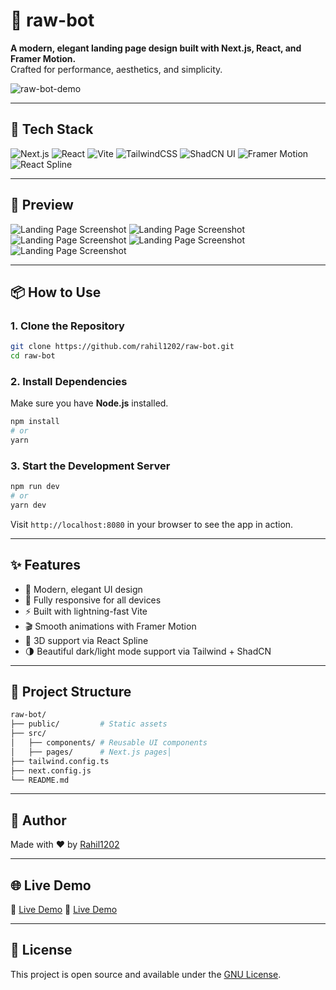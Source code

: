 
# 🤖 raw-bot

**A modern, elegant landing page design built with Next.js, React, and Framer Motion.**  
Crafted for performance, aesthetics, and simplicity.

![raw-bot-demo]()

---

## 🚀 Tech Stack

![Next.js](https://img.shields.io/badge/Next.js-000?logo=next.js&logoColor=white)
![React](https://img.shields.io/badge/React-20232A?logo=react&logoColor=61DAFB)
![Vite](https://img.shields.io/badge/Vite-646CFF?logo=vite&logoColor=white)
![TailwindCSS](https://img.shields.io/badge/TailwindCSS-06B6D4?logo=tailwindcss&logoColor=white)
![ShadCN UI](https://img.shields.io/badge/ShadCN_UI-111827?logo=ui&logoColor=white)
![Framer Motion](https://img.shields.io/badge/Framer--Motion-EF0074?logo=framer&logoColor=white)
![React Spline](https://img.shields.io/badge/React--Spline-00B2FF)

---

## 📸 Preview

![Landing Page Screenshot](https://your-demo-image-url.com/screenshot.png)
![Landing Page Screenshot](https://your-demo-image-url.com/screenshot.png)
![Landing Page Screenshot](https://your-demo-image-url.com/screenshot.png)
![Landing Page Screenshot](https://your-demo-image-url.com/screenshot.png)
![Landing Page Screenshot](https://your-demo-image-url.com/screenshot.png)

---

## 📦 How to Use

### 1. Clone the Repository

```bash
git clone https://github.com/rahil1202/raw-bot.git
cd raw-bot
````

### 2. Install Dependencies

Make sure you have **Node.js** installed.

```bash
npm install
# or
yarn
```

### 3. Start the Development Server

```bash
npm run dev
# or
yarn dev
```

Visit `http://localhost:8080` in your browser to see the app in action.

---

## ✨ Features

* 🎨 Modern, elegant UI design
* 📱 Fully responsive for all devices
* ⚡ Built with lightning-fast Vite
* 🎬 Smooth animations with Framer Motion
* 🧩 3D support via React Spline
* 🌗 Beautiful dark/light mode support via Tailwind + ShadCN

---

## 📁 Project Structure

```bash
raw-bot/
├── public/         # Static assets
├── src/
│   ├── components/ # Reusable UI components
│   ├── pages/      # Next.js pages│   
├── tailwind.config.ts
├── next.config.js
└── README.md
```

---

## 🙌 Author

Made with ❤️ by [Rahil1202](https://github.com/rahil1202)

---

## 🌐 Live Demo

 🔗 [Live Demo](https://raw-bot.rahil.pro) 
 🔗 [Live Demo](https://raw-bot.vercel.app) 

---

## 📝 License

This project is open source and available under the [GNU License](LICENSE).
